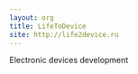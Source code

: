 ```yaml
---
layout: org
title: LifeToDevice
site: http://life2device.ru
---
```

Electronic devices development
